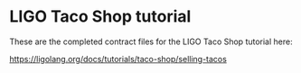 # LIGO Taco Shop tutorial

These are the completed contract files for the LIGO Taco Shop tutorial here:

https://ligolang.org/docs/tutorials/taco-shop/selling-tacos
